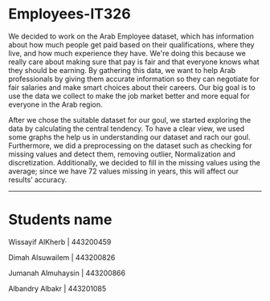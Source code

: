 # Employees-IT326

  We decided to work on the Arab Employee dataset, which has information about how much people get paid based on their qualifications, where they live, and how much experience they have. We're doing this because we really care about making sure that pay is fair and that everyone knows what they should be earning. By gathering this data, we want to help Arab professionals by giving them accurate information so they can negotiate for fair salaries and make smart choices about their careers. Our big goal is to use the data we collect to make the job market better and more equal for everyone in the Arab region.
  
  After we chose the suitable dataset for our goul, we started exploring the data by calculating the central tendency. To have a clear view, we used some graphs the help us in understanding our dataset and rach our goul. Furthermore, we did a preprocessing on the dataset such as checking for missing values and detect them, removing outlier, Normalization and discretization. Additionally, we decided to fill in the missing values using the average; since we have 72 values missing in years, this will affect our results’ accuracy. 

  ----------------------------------------------------------

# Students name 
Wissayif AlKherb | 443200459

Dimah Alsuwailem | 443200826

Jumanah Almuhaysin | 443200866

Albandry Albakr | 443201085
